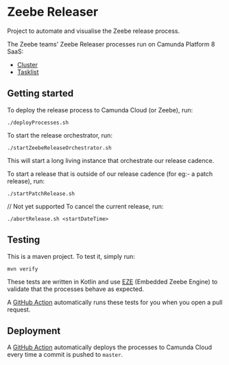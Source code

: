 # Zeebe Releaser
Project to automate and visualise the Zeebe release process.

The Zeebe teams' Zeebe Releaser processes run on Camunda Platform 8 SaaS:
* [Cluster](https://console.cloud.ultrawombat.com/org/6ff582aa-a62e-4a28-aac7-4d2224d8c58a/cluster/3953a05c-7c20-41fb-8231-ec283dd2138b)
* [Tasklist](https://bru-3.tasklist.ultrawombat.com/3953a05c-7c20-41fb-8231-ec283dd2138b/)

## Getting started
To deploy the release process to Camunda Cloud (or Zeebe), run:
```shell
./deployProcesses.sh
```

To start the release orchestrator, run:
```shell
./startZeebeReleaseOrchestrator.sh
```
This will start a long living instance that orchestrate our release cadence.

To start a release that is outside of our release cadence (for eg:- a patch release), run:
```shell
./startPatchRelease.sh
```

// Not yet supported
To cancel the current release, run:
```shell
./abortRelease.sh <startDateTime>
```

## Testing
This is a maven project. To test it, simply run:
```shell
mvn verify
```

These tests are written in Kotlin and use [EZE](https://github.com/camunda-community-hub/eze) (Embedded Zeebe Engine) to validate that the processes behave as expected.

A [GitHub Action](.github/workflows/build.yml) automatically runs these tests for you when you open a pull request.

## Deployment
A [GitHub Action](.github/workflows/deploy.yml) automatically deploys the processes to Camunda Cloud every time a commit is pushed to `master`.
